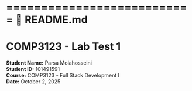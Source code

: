===========================
📌 README.md
===========================

# COMP3123 - Lab Test 1

**Student Name:** Parsa Molahosseini  
**Student ID:** 101491591  
**Course:** COMP3123 - Full Stack Development I  
**Date:** October 2, 2025




